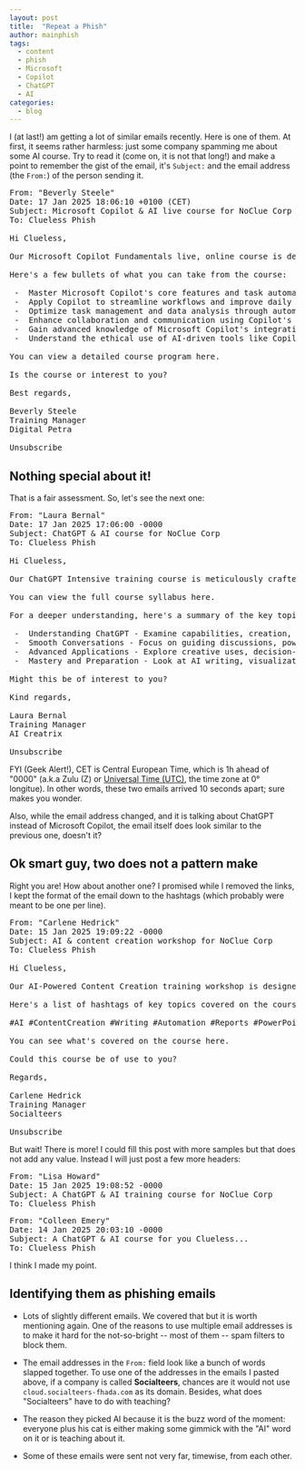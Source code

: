 ```yaml
---
layout: post
title:  "Repeat a Phish"
author: mainphish
tags:
  - content
  - phish
  - Microsoft
  - Copilot
  - ChatGPT
  - AI
categories: 
  - blog
---
```


I (at last!) am getting a lot of similar emails recently.
Here is one of them. At first, it seems rather harmless: just some company
spamming me about some AI course. Try to read it (come on, it is not that long!)
and make a point to remember
the gist of the email, it's `Subject:` and the email address (the `From:`)
of the person sending it.

<pre>
From: "Beverly Steele" <beverly.steele@byte.petra-aero.com>
Date: 17 Jan 2025 18:06:10 +0100 (CET)
Subject: Microsoft Copilot & AI live course for NoClue Corp
To: Clueless Phish <cluelessphish@phishphillet.com>

Hi Clueless,

Our Microsoft Copilot Fundamentals live, online course is designed to ensure you get the most from AI & could be a great support in your role at Privacy test Driver.

Here's a few bullets of what you can take from the course:

 -  Master Microsoft Copilot's core features and task automation capabilities.
 -  Apply Copilot to streamline workflows and improve daily operations.
 -  Optimize task management and data analysis through automation.
 -  Enhance collaboration and communication using Copilot's tools.
 -  Gain advanced knowledge of Microsoft Copilot's integration with Microsoft 365.
 -  Understand the ethical use of AI-driven tools like Copilot in business

You can view a detailed course program here.

Is the course or interest to you?

Best regards,
 
Beverly Steele  
Training Manager
Digital Petra

Unsubscribe  
</pre>

## Nothing special about it!

That is a fair assessment. So, let's see the next one:

<pre>
From: "Laura Bernal" <laura.bernal@part.creatrix-dee.com>
Date: 17 Jan 2025 17:06:00 -0000
Subject: ChatGPT & AI course for NoClue Corp
To: Clueless Phish <cluelessphish@phishphillet.com>

Hi Clueless,

Our ChatGPT Intensive training course is meticulously crafted to ensure you boost your AI skills.

You can view the full course syllabus here.

For a deeper understanding, here's a summary of the key topics covered on the course:

 -  Understanding ChatGPT - Examine capabilities, creation, interactions, real-world applications.
 -  Smooth Conversations - Focus on guiding discussions, power of questioning, safety measures.
 -  Advanced Applications - Explore creative uses, decision-making, output management, debugging skills.
 -  Mastery and Preparation - Look at AI writing, visualization, integration, future AI trends.

Might this be of interest to you?
 
Kind regards,

Laura Bernal 
Training Manager
AI Creatrix

Unsubscribe 
</pre>

FYI (Geek Alert!), CET is Central European Time, which is 1h ahead of 
"0000" (a.k.a Zulu (Z)
or [Universal Time (UTC)](https://en.wikipedia.org/wiki/Universal_Time), 
the time zone at 0° longitue). 
In other words, these two emails arrived 10 seconds apart;
sure makes you wonder.

Also, while the email address changed, and it is talking about ChatGPT instead of
Microsoft Copilot, the email itself does look similar to the previous one,
doesn't it? 

## Ok smart guy, two does not a pattern make

Right you are! How about another one? I promised while I removed the links,
 I kept the format of the
email down to the hashtags (which probably were meant to be one per line).

<pre>
From: "Carlene Hedrick" <carlene.hedrick@cloud.socialteers-fhada.com>
Date: 15 Jan 2025 19:09:22 -0000
Subject: AI & content creation workshop for NoClue Corp
To: Clueless Phish <cluelessphish@phishphillet.com>

Hi Clueless,

Our AI-Powered Content Creation training workshop is designed to boost AI results & could be a great support in your role at Privacy test Driver.

Here's a list of hashtags of key topics covered on the course:

#AI #ContentCreation #Writing #Automation #Reports #PowerPoint #Excel #Creativity #Collaboration #Proofreading #Editing #Visualization #EmailAutomation #Multilingual #Communication #DataAutomation #Teamwork #Efficiency

You can see what's covered on the course here.

Could this course be of use to you?

Regards,

Carlene Hedrick
Training Manager
Socialteers

Unsubscribe
</pre>

But wait! There is more! I could fill this post with more samples but that
does not add any value. Instead I will just post a few more headers:

<pre>
From: "Lisa Howard" <lisa.howard@account.creatrix-fyne.com>
Date: 15 Jan 2025 19:08:52 -0000
Subject: A ChatGPT & AI training course for NoClue Corp
To: Clueless Phish <cluelessphish@phishphillet.com>
</pre>

<pre>
From: "Colleen Emery" <colleen.emery@param.creatrix-fleet.com>
Date: 14 Jan 2025 20:03:10 -0000
Subject: A ChatGPT & AI course for you Clueless...
To: Clueless Phish <cluelessphish@phishphillet.com>
</pre>

I think I made my point. 

## Identifying them as phishing emails

- Lots of slightly different emails. We covered that but it is worth mentioning
  again. 
  One of the reasons to use multiple email addresses is to make it hard for
  the not-so-bright -- most of them -- spam filters to block them.

- The email addresses in the `From:` field look like a bunch of words slapped
  together. To use one of the addresses in the emails I pasted above,
  if a company is called **Socialteers**, chances are it would not use 
  `cloud.socialteers-fhada.com` as its domain. Besides, what does 
  "Socialteers" have to do with teaching?

- The reason they picked AI because it is the buzz word of the moment: 
  everyone plus his cat is either making some gimmick with the "AI" word on
  it or is teaching about it.

- Some of these emails were sent not very far, timewise, from each other.
